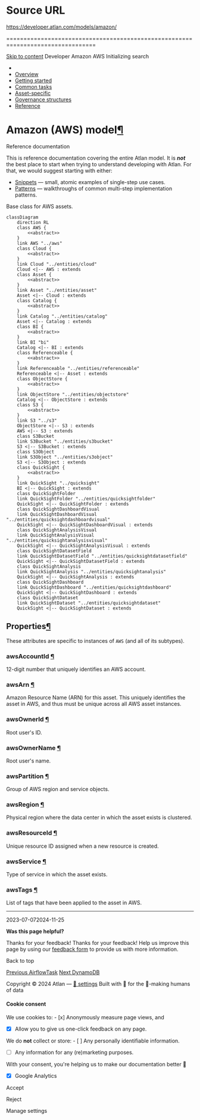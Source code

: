 # Source URL
https://developer.atlan.com/models/amazon/

================================================================================

<!--
canonical: https://developer.atlan.com/models/amazon/
meta-content-security-policy: object-src 'none'; base-uri 'self'; manifest-src 'self'; media-src 'self';
meta-description: Dear Developers
meta-generator: mkdocs-1.6.1, mkdocs-material-9.6.14
meta-og-description: Dear Developers
meta-og-image: https://developer.atlan.com/assets/images/social/models/amazon/index.png
meta-og-image-height: 630
meta-og-image-type: image/png
meta-og-image-width: 1200
meta-og-title: Amazon AWS - Developer
meta-og-type: website
meta-og-url: https://developer.atlan.com/models/amazon/
meta-twitter:card: summary_large_image
meta-twitter:description: Dear Developers
meta-twitter:image: https://developer.atlan.com/assets/images/social/models/amazon/index.png
meta-twitter:title: Amazon AWS - Developer
meta-viewport: width=device-width,initial-scale=1
title: Amazon AWS - Developer
-->

[Skip to content](#amazon-aws-model) Developer Amazon AWS Initializing search 

* 
* [Overview](../..)
* [Getting started](../../getting-started/)
* [Common tasks](../../snippets/)
* [Asset\-specific](../../patterns/)
* [Governance structures](../../governance/)
* [Reference](../../reference/)

Amazon (AWS) model[¶](#amazon-aws-model "Permanent link")
=========================================================

Reference documentation

This is reference documentation covering the entire Atlan model. It is ***not*** the best place to start when trying to understand developing with Atlan. For that, we would suggest starting with either:

* [Snippets](../../snippets/) — small, atomic examples of single\-step use cases.
* [Patterns](../../patterns/) — walkthroughs of common multi\-step implementation patterns.

Base class for AWS assets.

```
classDiagram
    direction RL
    class AWS {
        <<abstract>>
    }
    link AWS "../aws"
    class Cloud {
        <<abstract>>
    }
    link Cloud "../entities/cloud"
    Cloud <|-- AWS : extends
    class Asset {
        <<abstract>>
    }
    link Asset "../entities/asset"
    Asset <|-- Cloud : extends
    class Catalog {
        <<abstract>>
    }
    link Catalog "../entities/catalog"
    Asset <|-- Catalog : extends
    class BI {
        <<abstract>>
    }
    link BI "bi"
    Catalog <|-- BI : extends
    class Referenceable {
        <<abstract>>
    }
    link Referenceable "../entities/referenceable"
    Referenceable <|-- Asset : extends
    class ObjectStore {
        <<abstract>>
    }
    link ObjectStore "../entities/objectstore"
    Catalog <|-- ObjectStore : extends
    class S3 {
        <<abstract>>
    }
    link S3 "../s3"
    ObjectStore <|-- S3 : extends
    AWS <|-- S3 : extends
    class S3Bucket
    link S3Bucket "../entities/s3bucket"
    S3 <|-- S3Bucket : extends
    class S3Object
    link S3Object "../entities/s3object"
    S3 <|-- S3Object : extends
    class QuickSight {
        <<abstract>>
    }
    link QuickSight "../quicksight"
    BI <|-- QuickSight : extends
    class QuickSightFolder
    link QuickSightFolder "../entities/quicksightfolder"
    QuickSight <|-- QuickSightFolder : extends
    class QuickSightDashboardVisual
    link QuickSightDashboardVisual "../entities/quicksightdashboardvisual"
    QuickSight <|-- QuickSightDashboardVisual : extends
    class QuickSightAnalysisVisual
    link QuickSightAnalysisVisual "../entities/quicksightanalysisvisual"
    QuickSight <|-- QuickSightAnalysisVisual : extends
    class QuickSightDatasetField
    link QuickSightDatasetField "../entities/quicksightdatasetfield"
    QuickSight <|-- QuickSightDatasetField : extends
    class QuickSightAnalysis
    link QuickSightAnalysis "../entities/quicksightanalysis"
    QuickSight <|-- QuickSightAnalysis : extends
    class QuickSightDashboard
    link QuickSightDashboard "../entities/quicksightdashboard"
    QuickSight <|-- QuickSightDashboard : extends
    class QuickSightDataset
    link QuickSightDataset "../entities/quicksightdataset"
    QuickSight <|-- QuickSightDataset : extends
```

Properties[¶](#properties "Permanent link")
-------------------------------------------

These attributes are specific to instances of `AWS` (and all of its subtypes).

### awsAccountId [¶](#awsaccountid "Permanent link")

12\-digit number that uniquely identifies an AWS account.

### awsArn [¶](#awsarn "Permanent link")

Amazon Resource Name (ARN) for this asset. This uniquely identifies the asset in AWS, and thus must be unique across all AWS asset instances.

### awsOwnerId [¶](#awsownerid "Permanent link")

Root user's ID.

### awsOwnerName [¶](#awsownername "Permanent link")

Root user's name.

### awsPartition [¶](#awspartition "Permanent link")

Group of AWS region and service objects.

### awsRegion [¶](#awsregion "Permanent link")

Physical region where the data center in which the asset exists is clustered.

### awsResourceId [¶](#awsresourceid "Permanent link")

Unique resource ID assigned when a new resource is created.

### awsService [¶](#awsservice "Permanent link")

Type of service in which the asset exists.

### awsTags [¶](#awstags "Permanent link")

List of tags that have been applied to the asset in AWS.

---

2023\-07\-072024\-11\-25

**Was this page helpful?**

Thanks for your feedback! Thanks for your feedback! Help us improve this page by using our [feedback form](https://docs.google.com/forms/d/e/1FAIpQLScfoq7vqEn8S4QvN0ehPp0MRy6WYK5x-okJDqD69lHgoPPWtg/viewform?usp=pp_url&entry.1800719315=/models/amazon/) to provide us with more information. 

Back to top

[Previous AirflowTask](../entities/airflowtask/) [Next DynamoDB](../dynamodb/) 

Copyright © 2024 Atlan — [🍪 settings](#__consent) 
Built with 💙 for the 🤖\-making humans of data 

#### Cookie consent

We use cookies to: - [x] Anonymously measure page views, and
- [x] Allow you to give us one\-click feedback on any page.

 We do **not** collect or store: - [ ] Any personally identifiable information.
- [ ] Any information for any (re)marketing purposes.

 With your consent, you're helping us to make our documentation better 💙

- [x] Google Analytics

Accept

Reject

Manage settings

